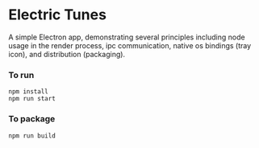 # Electric Tunes

A simple Electron app, demonstrating several principles including node usage in the render process, ipc communication, native os bindings (tray icon), and distribution (packaging).

### To run

```
npm install
npm run start
```

### To package

```
npm run build
```
